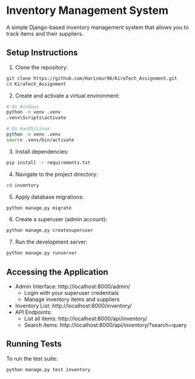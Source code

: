 # Inventory Management System

A simple Django-based inventory management system that allows you to track items and their suppliers.

## Setup Instructions

1. Clone the repository:
```bash
git clone https://github.com/Harismur98/KiraTech_Assignment.git
cd KiraTech_Assignment
```

2. Create and activate a virtual environment:
```bash
# On Windows
python -m venv .venv
.venv\Scripts\activate

# On macOS/Linux
python -m venv .venv
source .venv/bin/activate
```

3. Install dependencies:
```bash
pip install -r requirements.txt
```

4. Navigate to the project directory:
```bash
cd inventory
```

5. Apply database migrations:
```bash
python manage.py migrate
```

6. Create a superuser (admin account):
```bash
python manage.py createsuperuser
```

7. Run the development server:
```bash
python manage.py runserver
```

## Accessing the Application

- Admin Interface: http://localhost:8000/admin/
  - Login with your superuser credentials
  - Manage inventory items and suppliers
- Inventory List: http://localhost:8000/inventory/
- API Endpoints:
  - List all items: http://localhost:8000/api/inventory/
  - Search items: http://localhost:8000/api/inventory/?search=query

## Running Tests

To run the test suite:
```bash
python manage.py test inventory
```